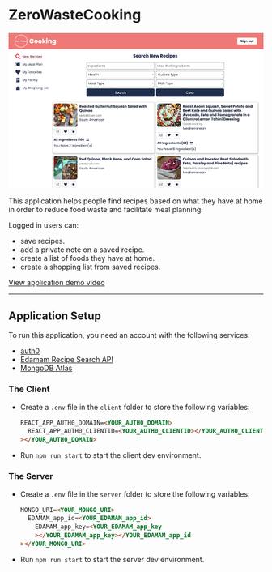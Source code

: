 # ZeroWasteCooking

![ZeroWasteCooking](assets/ZeroWasteCooking.png)

This application helps people find recipes based on what they have at home
in order to reduce food waste and facilitate meal planning.

Logged in users can:

- save recipes.
- add a private note on a saved recipe.
- create a list of foods they have at home.
- create a shopping list from saved recipes.

[View application demo video](https://youtu.be/q5kCLoSIUNU)

---

## Application Setup

To run this application, you need an account with the following services:

- [auth0](https://auth0.com/)
- [Edamam Recipe Search API](https://developer.edamam.com/edamam-recipe-api)
- [MongoDB Atlas](https://www.mongodb.com/atlas/database)

### The Client

- Create a `.env` file in the `client` folder to store the following variables:
  ```html
  REACT_APP_AUTH0_DOMAIN=<YOUR_AUTH0_DOMAIN>
    REACT_APP_AUTH0_CLIENTID=<YOUR_AUTH0_CLIENTID></YOUR_AUTH0_CLIENTID
  ></YOUR_AUTH0_DOMAIN>
  ```
- Run `npm run start` to start the client dev environment.

### The Server

- Create a `.env` file in the `server` folder to store the following variables:
  ```html
  MONGO_URI=<YOUR_MONGO_URI>
    EDAMAM_app_id=<YOUR_EDAMAM_app_id>
      EDAMAM_app_key=<YOUR_EDAMAM_app_key
      ></YOUR_EDAMAM_app_key></YOUR_EDAMAM_app_id
  ></YOUR_MONGO_URI>
  ```
- Run `npm run start` to start the server dev environment.
